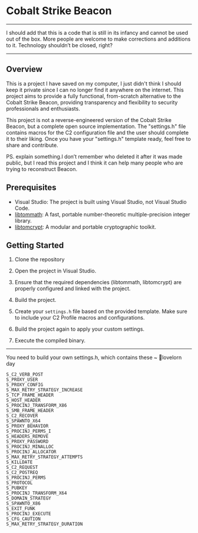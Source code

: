 # Cobalt Strike Beacon

------
I should add that this is a code that is still in its infancy and cannot be used out of the box. More people are welcome to make corrections and additions to it. Technology shouldn’t be closed, right?

------

## Overview

This is a project I have saved on my computer, I just didn't think I should keep it private since I can no longer find it anywhere on the internet. This project aims to provide a fully functional, from-scratch alternative to the Cobalt Strike Beacon, providing transparency and flexibility to security professionals and enthusiasts.

This project is not a reverse-engineered version of the Cobalt Strike Beacon, but a complete open source implementation. The "settings.h" file contains macros for the C2 configuration file and the user should complete it to their liking. Once you have your "settings.h" template ready, feel free to share and contribute.

PS. explain something.I don’t remember who deleted it after it was made public, but I read this project and I think it can help many people who are trying to reconstruct Beacon.

## Prerequisites

- Visual Studio: The project is built using Visual Studio, not Visual Studio Code.
- [libtommath](https://github.com/libtom/libtommath): A fast, portable number-theoretic multiple-precision integer library.
- [libtomcrypt](https://github.com/libtom/libtomcrypt): A modular and portable cryptographic toolkit.

## Getting Started

1. Clone the repository

2. Open the project in Visual Studio.

3. Ensure that the required dependencies (libtommath, libtomcrypt) are properly configured and linked with the project.

4. Build the project.

5. Create your `settings.h` file based on the provided template. Make sure to include your C2 Profile macros and configurations.

6. Build the project again to apply your custom settings.

7. Execute the compiled binary.


------
You need to build your own settings.h, which contains these ~
🥲lovelorn day

```
S_C2_VERB_POST
S_PROXY_USER
S_PROXY_CONFIG
S_MAX_RETRY_STRATEGY_INCREASE
S_TCP_FRAME_HEADER
S_HOST_HEADER
S_PROCINJ_TRANSFORM_X86
S_SMB_FRAME_HEADER
S_C2_RECOVER
S_SPAWNTO_X64
S_PROXY_BEHAVIOR
S_PROCINJ_PERMS_I
S_HEADERS_REMOVE
S_PROXY_PASSWORD
S_PROCINJ_MINALLOC
S_PROCINJ_ALLOCATOR
S_MAX_RETRY_STRATEGY_ATTEMPTS
S_KILLDATE
S_C2_REQUEST
S_C2_POSTREQ
S_PROCINJ_PERMS
S_PROTOCOL
S_PUBKEY
S_PROCINJ_TRANSFORM_X64
S_DOMAIN_STRATEGY
S_SPAWNTO_X86
S_EXIT_FUNK
S_PROCINJ_EXECUTE
S_CFG_CAUTION
S_MAX_RETRY_STRATEGY_DURATION
```
